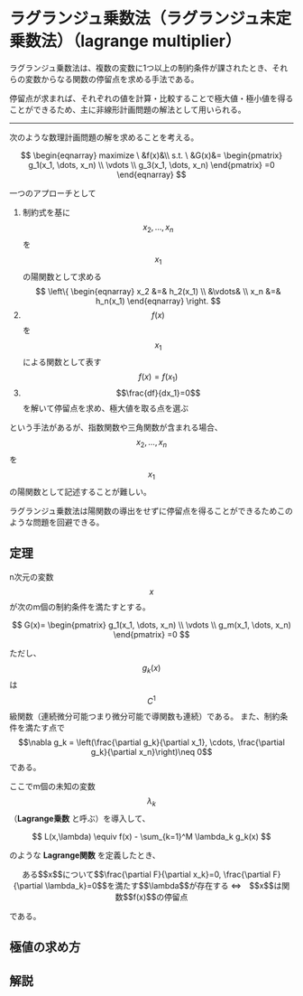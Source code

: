 # ラグランジュ乗数法（ラグランジュ未定乗数法）（lagrange multiplier）

ラグランジュ乗数法は、複数の変数に1つ以上の制約条件が課されたとき、それらの変数からなる関数の停留点を求める手法である。

停留点が求まれば、それぞれの値を計算・比較することで極大値・極小値を得ることができるため、主に非線形計画問題の解法として用いられる。

----

次のような数理計画問題の解を求めることを考える。

$$
\begin{eqnarray}
maximize \ &f(x)&\\
s.t. \ &G(x)&=
\begin{pmatrix}
  g_1(x_1, \dots, x_n) \\
  \vdots \\
  g_3(x_1, \dots, x_n)
\end{pmatrix}
=0 
\end{eqnarray}
$$

一つのアプローチとして

1. 制約式を基に$$x_2,\dots,x_n$$を$$x_1$$の陽関数として求める
$$
\left\{
\begin{eqnarray}
x_2 &=& h_2(x_1) \\
&\vdots& \\
x_n &=& h_n(x_1)
\end{eqnarray}
\right.
$$
1. $$f(x)$$を$$x_1$$による関数として表す
$$f(x) = f(x_1)$$
1. $$\frac{df}{dx_1}=0$$を解いて停留点を求め、極大値を取る点を選ぶ

という手法があるが、指数関数や三角関数が含まれる場合、$$x_2,\dots,x_n$$を$$x_1$$の陽関数として記述することが難しい。

ラグランジュ乗数法は陽関数の導出をせずに停留点を得ることができるためこのような問題を回避できる。

## 定理

n次元の変数$$x$$が次のm個の制約条件を満たすとする。

$$
G(x)=
\begin{pmatrix}
  g_1(x_1, \dots, x_n) \\
  \vdots \\
  g_m(x_1, \dots, x_n)
\end{pmatrix}
=0
$$

ただし、$$g_k(x)$$は$$C^1$$級関数（連続微分可能つまり微分可能で導関数も連続）である。
また、制約条件を満たす点で$$\nabla g_k = \left(\frac{\partial g_k}{\partial x_1}, \cdots, \frac{\partial g_k}{\partial x_n}\right)\neq 0$$である。

ここでm個の未知の変数$$\lambda_k$$（**Lagrange乗数** と呼ぶ）を導入して、

$$
L(x,\lambda) \equiv f(x) - \sum_{k=1}^M \lambda_k g_k(x)
$$

のような **Lagrange関数** を定義したとき、

<center>
ある$$x$$について$$\frac{\partial F}{\partial x_k}=0, \frac{\partial F}{\partial \lambda_k}=0$$を満たす$$\lambda$$が存在する
⇔　$$x$$は関数$$f(x)$$の停留点
</center>

である。

## 極値の求め方



## 解説


